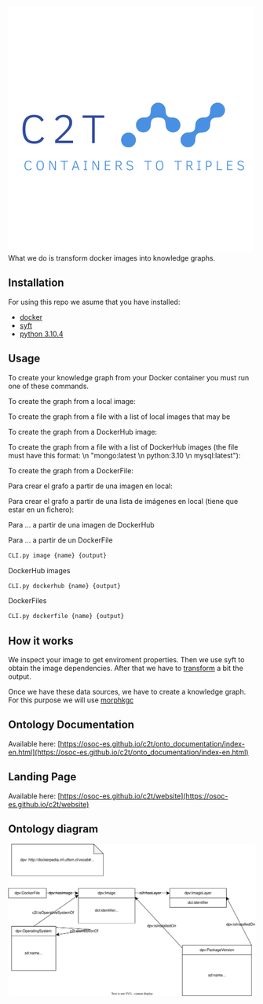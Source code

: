 ![logo](onto_documentation/images/logo.png)
What we do is transform docker images into knowledge graphs.
## Installation
For using this repo we asume that you have installed:
- [docker](https://docs.docker.com/engine/install/)
- [syft](https://github.com/anchore/syft)
- [python 3.10.4](https://www.python.org/downloads/release/python-3104/)

## Usage
To create your knowledge graph from your Docker container you must run one of these commands. 

To create the graph from a local image:

To create the graph from a file with a list of local images that may be 

To create the graph from a DockerHub image:

To create the graph from a file with a list of DockerHub images (the file must have this format: \n "mongo:latest \n python:3.10 \n mysql:latest"):

To create the graph from a DockerFile:



Para crear el grafo a partir de una imagen en local: 

Para crear el grafo a partir de una lista de imágenes en local (tiene que estar en un fichero):

Para ... a partir de una imagen de DockerHub 

Para ... a partir de un DockerFile 
``` bash
CLI.py image {name} {output}
```
DockerHub images
``` bash
CLI.py dockerhub {name} {output}
```
DockerFiles
``` bash
CLI.py dockerfile {name} {output}
```

## How it works
We inspect your image to get enviroment properties. Then we use syft to obtain the image dependencies. After that we have to [transform](syft_parser.py) a bit the output.

Once we have these data sources, we have to create a knowledge graph. For this purpose we will use [morphkgc](https://github.com/oeg-upm/morph-kgc)

## Ontology Documentation
Available here: [https://osoc-es.github.io/c2t/onto_documentation/index-en.html](https://osoc-es.github.io/c2t/onto_documentation/index-en.html)

## Landing Page
Available here: [https://osoc-es.github.io/c2t/website](https://osoc-es.github.io/c2t/website)

## Ontology diagram
![onto_map](onto_documentation/images/diagram.svg)
